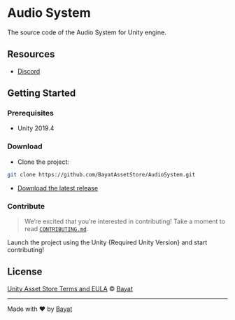 # Audio System

The source code of the Audio System for Unity engine.

## Resources

- [Discord](https://discord.com/invite/HWMqD7T)

## Getting Started

### Prerequisites

- Unity 2019.4

### Download

- Clone the project:

```bash
git clone https://github.com/BayatAssetStore/AudioSystem.git
```

- [Download the latest release](https://github.com/BayatAssetStore/AudioSystem/releases/latest)

### Contribute

> We’re excited that you’re interested in contributing! Take a moment to read [`CONTRIBUTING.md`](contribute).

Launch the project using the Unity {Required Unity Version} and start contributing!

## License

[Unity Asset Store Terms and EULA][license] © [Bayat][author]

---

Made with ❤️ by [Bayat][author]

<!-- Definitions -->

[license]: https://unity3d.com/legal/as_terms

[author]: https://bayat.io

[contribute]: https://github.com/BayatAssetStore/.github/blob/main/CONTRIBUTING.md
